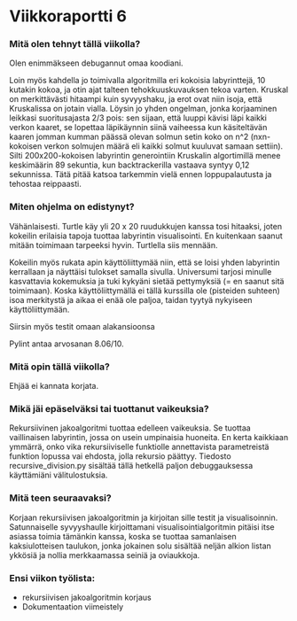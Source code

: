 # Viikkoraportti 6

### Mitä olen tehnyt tällä viikolla?

Olen enimmäkseen debugannut omaa koodiani.

Loin myös kahdella jo toimivalla algoritmilla eri kokoisia labyrinttejä, 10 kutakin kokoa, ja otin ajat talteen tehokkuuskuvauksen tekoa varten. Kruskal on merkittävästi hitaampi kuin syvyyshaku, ja erot ovat niin isoja, että Kruskalissa on jotain vialla. Löysin jo yhden ongelman, jonka korjaaminen leikkasi suoritusajasta 2/3 pois: sen sijaan, että luuppi kävisi läpi kaikki verkon kaaret, se lopettaa läpikäynnin siinä vaiheessa kun käsiteltävän kaaren jomman kumman päässä olevan solmun setin koko on n^2 (nxn-kokoisen verkon solmujen määrä eli kaikki solmut kuuluvat samaan settiin). Silti 200x200-kokoisen labyrintin generointiin Kruskalin algortimillä menee keskimäärin 89 sekuntia, kun backtrackerilla vastaava syntyy 0,12 sekunnissa. Tätä pitää katsoa tarkemmin vielä ennen loppupalautusta ja tehostaa reippaasti.


### Miten ohjelma on edistynyt?

Vähänlaisesti. Turtle käy yli 20 x 20 ruudukkujen kanssa tosi hitaaksi, joten kokeilin erilaisia tapoja tuottaa labyrintin visualisointi. En kuitenkaan saanut mitään toimimaan tarpeeksi hyvin. Turtlella siis mennään.

Kokeilin myös rukata apin käyttöliittymää niin, että se loisi yhden labyrintin kerrallaan ja näyttäisi tulokset samalla sivulla. Universumi tarjosi minulle kasvattavia kokemuksia ja tuki kykyäni sietää pettymyksiä (= en saanut sitä toimimaan). Koska käyttöliittymällä ei tällä kurssilla ole (pisteiden suhteen) isoa merkitystä ja aikaa ei enää ole paljoa, taidan tyytyä nykyiseen käyttöliittymään.

Siirsin myös testit omaan alakansioonsa

Pylint antaa arvosanan 8.06/10.


### Mitä opin tällä viikolla?

Ehjää ei kannata korjata.


### Mikä jäi epäselväksi tai tuottanut vaikeuksia? 

Rekursiivinen jakoalgoritmi tuottaa edelleen vaikeuksia. Se tuottaa vaillinaisen labyrintin, jossa on usein umpinaisia huoneita. En kerta kaikkiaan ymmärrä, onko vika rekursiiviselle funktiolle annettavista parametreistä  funktion lopussa vai ehdosta, jolla rekursio päättyy. Tiedosto recursive_division.py sisältää tällä hetkellä paljon debuggauksessa käyttämiäni välitulostuksia.


### Mitä teen seuraavaksi?

Korjaan rekursiivisen jakoalgoritmin ja kirjoitan sille testit ja visualisoinnin. Satunnaiselle syvyyshaulle kirjoittamani visualisointialgoritmin pitäisi itse asiassa toimia tämänkin kanssa, koska se tuottaa samanlaisen kaksiulotteisen taulukon, jonka jokainen solu sisältää neljän alkion listan ykkösiä ja nollia merkkaamassa seiniä ja oviaukkoja.


### Ensi viikon työlista:

- rekursiivisen jakoalgoritmin korjaus
- Dokumentaation viimeistely
